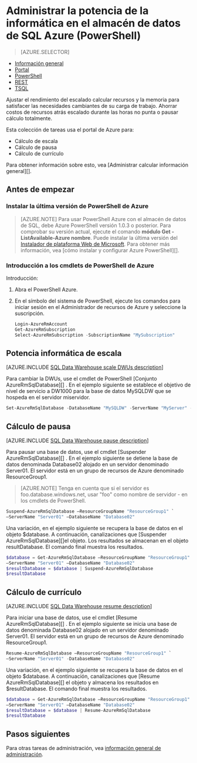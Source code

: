 <properties
   pageTitle="Administrar la potencia de la informática en el almacén de datos de SQL Azure (PowerShell) | Microsoft Azure"
   description="Tareas de PowerShell para administrar potencia. Recursos de cálculo escala ajustando DWUs. O bien, pausar y reanudar calculan recursos para ahorrar costos."
   services="sql-data-warehouse"
   documentationCenter="NA"
   authors="barbkess"
   manager="barbkess"
   editor=""/>

<tags
   ms.service="sql-data-warehouse"
   ms.devlang="NA"
   ms.topic="article"
   ms.tgt_pltfrm="NA"
   ms.workload="data-services"
   ms.date="06/13/2016"
   ms.author="barbkess;sonyama"/>

# <a name="manage-compute-power-in-azure-sql-data-warehouse-powershell"></a>Administrar la potencia de la informática en el almacén de datos de SQL Azure (PowerShell)

> [AZURE.SELECTOR]
- [Información general](sql-data-warehouse-manage-compute-overview.md)
- [Portal](sql-data-warehouse-manage-compute-portal.md)
- [PowerShell](sql-data-warehouse-manage-compute-powershell.md)
- [REST](sql-data-warehouse-manage-compute-rest-api.md)
- [TSQL](sql-data-warehouse-manage-compute-tsql.md)


Ajustar el rendimiento del escalado calcular recursos y la memoria para satisfacer las necesidades cambiantes de su carga de trabajo. Ahorrar costos de recursos atrás escalado durante las horas no punta o pausar cálculo totalmente. 

Esta colección de tareas usa el portal de Azure para:

- Cálculo de escala
- Cálculo de pausa
- Cálculo de currículo

Para obtener información sobre esto, vea [Administrar calcular información general][].


## <a name="before-you-begin"></a>Antes de empezar

### <a name="install-the-latest-version-of-azure-powershell"></a>Instalar la última versión de PowerShell de Azure

> [AZURE.NOTE]  Para usar PowerShell Azure con el almacén de datos de SQL, debe Azure PowerShell versión 1.0.3 o posterior.  Para comprobar su versión actual, ejecute el comando **módulo Get - ListAvailable-Azure nombre**. Puede instalar la última versión del [Instalador de plataforma Web de Microsoft][].  Para obtener más información, vea [cómo instalar y configurar Azure PowerShell][].

### <a name="get-started-with-azure-powershell-cmdlets"></a>Introducción a los cmdlets de PowerShell de Azure

Introducción:

1. Abra el PowerShell Azure. 
2. En el símbolo del sistema de PowerShell, ejecute los comandos para iniciar sesión en el Administrador de recursos de Azure y seleccione la suscripción.

    ```PowerShell
    Login-AzureRmAccount
    Get-AzureRmSubscription
    Select-AzureRmSubscription -SubscriptionName "MySubscription"
    ```

<a name="scale-performance-bk"></a>
<a name="scale-compute-bk"></a>

## <a name="scale-compute-power"></a>Potencia informática de escala

[AZURE.INCLUDE [SQL Data Warehouse scale DWUs description](../../includes/sql-data-warehouse-scale-dwus-description.md)]

Para cambiar la DWUs, use el cmdlet de PowerShell [Conjunto AzureRmSqlDatabase][] . En el ejemplo siguiente se establece el objetivo de nivel de servicio a DW1000 para la base de datos MySQLDW que se hospeda en el servidor miservidor. 

```Powershell
Set-AzureRmSqlDatabase -DatabaseName "MySQLDW" -ServerName "MyServer" -RequestedServiceObjectiveName "DW1000"
```

<a name="pause-compute-bk"></a>

## <a name="pause-compute"></a>Cálculo de pausa

[AZURE.INCLUDE [SQL Data Warehouse pause description](../../includes/sql-data-warehouse-pause-description.md)]

Para pausar una base de datos, use el cmdlet [Suspender AzureRmSqlDatabase][] . En el ejemplo siguiente se detiene la base de datos denominada Database02 alojado en un servidor denominado Server01. El servidor está en un grupo de recursos de Azure denominado ResourceGroup1. 

> [AZURE.NOTE] Tenga en cuenta que si el servidor es foo.database.windows.net, usar "foo" como nombre de servidor - en los cmdlets de PowerShell.

```Powershell
Suspend-AzureRmSqlDatabase –ResourceGroupName "ResourceGroup1" `
–ServerName "Server01" –DatabaseName "Database02"
```
Una variación, en el ejemplo siguiente se recupera la base de datos en el objeto $database. A continuación, canalizaciones que [Suspender AzureRmSqlDatabase][]el objeto. Los resultados se almacenan en el objeto resultDatabase. El comando final muestra los resultados.

```Powershell
$database = Get-AzureRmSqlDatabase –ResourceGroupName "ResourceGroup1" `
–ServerName "Server01" –DatabaseName "Database02"
$resultDatabase = $database | Suspend-AzureRmSqlDatabase
$resultDatabase
```

<a name="resume-compute-bk"></a>

## <a name="resume-compute"></a>Cálculo de currículo

[AZURE.INCLUDE [SQL Data Warehouse resume description](../../includes/sql-data-warehouse-resume-description.md)]

Para iniciar una base de datos, use el cmdlet [Resume AzureRmSqlDatabase][] . En el ejemplo siguiente se inicia una base de datos denominada Database02 alojado en un servidor denominado Server01. El servidor está en un grupo de recursos de Azure denominado ResourceGroup1. 

```Powershell
Resume-AzureRmSqlDatabase –ResourceGroupName "ResourceGroup1" `
–ServerName "Server01" -DatabaseName "Database02"
```

Una variación, en el ejemplo siguiente se recupera la base de datos en el objeto $database. A continuación, canalizaciones que [Resume AzureRmSqlDatabase][] el objeto y almacena los resultados en $resultDatabase. El comando final muestra los resultados.

```Powershell
$database = Get-AzureRmSqlDatabase –ResourceGroupName "ResourceGroup1" `
–ServerName "Server01" –DatabaseName "Database02"
$resultDatabase = $database | Resume-AzureRmSqlDatabase
$resultDatabase
```

<a name="next-steps-bk"></a>

## <a name="next-steps"></a>Pasos siguientes

Para otras tareas de administración, vea [información general de administración][].

<!--Image references-->

<!--Article references-->
[Service capacity limits]: ./sql-data-warehouse-service-capacity-limits.md
[Información general de administración]: ./sql-data-warehouse-overview-manage.md
[Cómo instalar y configurar PowerShell de Azure]: ./powershell-install-configure.md
[Administrar información general de cálculo]: ./sql-data-warehouse-manage-compute-overview.md

<!--MSDN references-->
[Reanudar AzureRmSqlDatabase]: https://msdn.microsoft.com/library/mt619347.aspx
[AzureRmSqlDatabase suspender]: https://msdn.microsoft.com/library/mt619337.aspx
[Establecer AzureRmSqlDatabase]: https://msdn.microsoft.com/library/mt619433.aspx

<!--Other Web references-->
[Instalador de plataforma Web de Microsoft]: https://aka.ms/webpi-azps
[Azure portal]: http://portal.azure.com/
